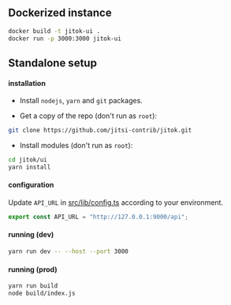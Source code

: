 ## Dockerized instance

```bash
docker build -t jitok-ui .
docker run -p 3000:3000 jitok-ui
```

## Standalone setup

#### installation

- Install `nodejs`, `yarn` and `git` packages.

- Get a copy of the repo (don't run as `root`):

```bash
git clone https://github.com/jitsi-contrib/jitok.git
```

- Install modules (don't run as `root`):

```bash
cd jitok/ui
yarn install
```

#### configuration

Update `API_URL` in [src/lib/config.ts](/ui/src/lib/config.ts) according to your
environment.

```javascript
export const API_URL = "http://127.0.0.1:9000/api";
```

#### running (dev)

```bash
yarn run dev -- --host --port 3000
```

#### running (prod)

```bash
yarn run build
node build/index.js
```
